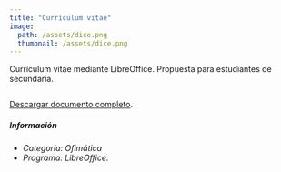 ```yaml
---
title: "Currículum vitae"
image: 
  path: /assets/dice.png
  thumbnail: /assets/dice.png
---
```


Currículum vitae mediante LibreOffice. Propuesta para estudiantes de secundaria.

<figure class="align-center">
  <a href="#"><img src="{{ site.url }}{{ site.baseurl }}/assets/ragnar.pdf" alt=""></a>
  <figcaption> </figcaption>
</figure>

[Descargar documento completo](https://github.com/amirandamiqueiro/amirandamiqueiro.github.io/tree/master/assets/ragnar.pdf "Hoja de personaje").


##### _Información_
- _Categoría: Ofimática_
- _Programa: LibreOffice._
